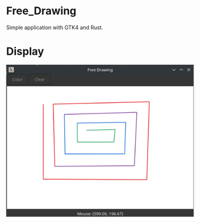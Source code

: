 # Free_Drawing

Simple application with GTK4 and Rust.

# Display

![display](https://github.com/jpenrici/Free_Drawing/blob/main/display/display.png)
